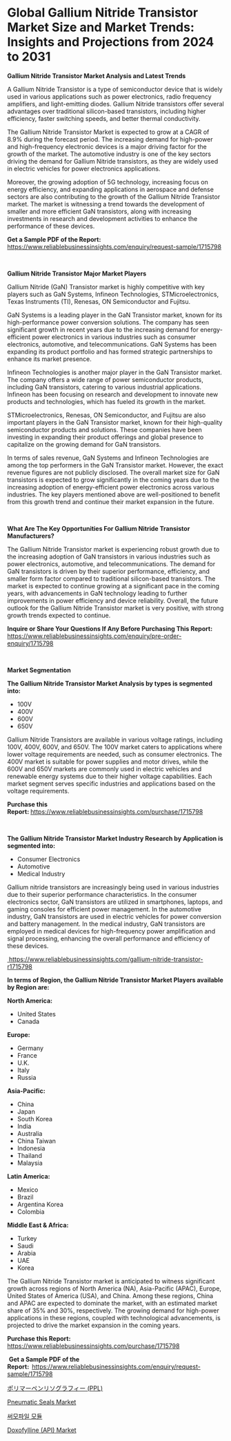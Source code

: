<p><h1>Global Gallium Nitride Transistor Market Size and Market Trends: Insights and Projections from 2024 to 2031</h1></p><p><strong>Gallium Nitride Transistor Market Analysis and Latest Trends</strong></p>
<p><p>A Gallium Nitride Transistor is a type of semiconductor device that is widely used in various applications such as power electronics, radio frequency amplifiers, and light-emitting diodes. Gallium Nitride transistors offer several advantages over traditional silicon-based transistors, including higher efficiency, faster switching speeds, and better thermal conductivity.</p><p>The Gallium Nitride Transistor Market is expected to grow at a CAGR of 8.9% during the forecast period. The increasing demand for high-power and high-frequency electronic devices is a major driving factor for the growth of the market. The automotive industry is one of the key sectors driving the demand for Gallium Nitride transistors, as they are widely used in electric vehicles for power electronics applications.</p><p>Moreover, the growing adoption of 5G technology, increasing focus on energy efficiency, and expanding applications in aerospace and defense sectors are also contributing to the growth of the Gallium Nitride Transistor market. The market is witnessing a trend towards the development of smaller and more efficient GaN transistors, along with increasing investments in research and development activities to enhance the performance of these devices.</p></p>
<p><strong>Get a Sample PDF of the Report:&nbsp;</strong> <a href="https://www.reliablebusinessinsights.com/enquiry/request-sample/1715798">https://www.reliablebusinessinsights.com/enquiry/request-sample/1715798</a></p>
<p>&nbsp;</p>
<p><strong>Gallium Nitride Transistor Major Market Players</strong></p>
<p><p>Gallium Nitride (GaN) Transistor market is highly competitive with key players such as GaN Systems, Infineon Technologies, STMicroelectronics, Texas Instruments (TI), Renesas, ON Semiconductor and Fujitsu.</p><p>GaN Systems is a leading player in the GaN Transistor market, known for its high-performance power conversion solutions. The company has seen significant growth in recent years due to the increasing demand for energy-efficient power electronics in various industries such as consumer electronics, automotive, and telecommunications. GaN Systems has been expanding its product portfolio and has formed strategic partnerships to enhance its market presence.</p><p>Infineon Technologies is another major player in the GaN Transistor market. The company offers a wide range of power semiconductor products, including GaN transistors, catering to various industrial applications. Infineon has been focusing on research and development to innovate new products and technologies, which has fueled its growth in the market.</p><p>STMicroelectronics, Renesas, ON Semiconductor, and Fujitsu are also important players in the GaN Transistor market, known for their high-quality semiconductor products and solutions. These companies have been investing in expanding their product offerings and global presence to capitalize on the growing demand for GaN transistors.</p><p>In terms of sales revenue, GaN Systems and Infineon Technologies are among the top performers in the GaN Transistor market. However, the exact revenue figures are not publicly disclosed. The overall market size for GaN transistors is expected to grow significantly in the coming years due to the increasing adoption of energy-efficient power electronics across various industries. The key players mentioned above are well-positioned to benefit from this growth trend and continue their market expansion in the future.</p></p>
<p>&nbsp;</p>
<p><strong>What Are The Key Opportunities For Gallium Nitride Transistor Manufacturers?</strong></p>
<p><p>The Gallium Nitride Transistor market is experiencing robust growth due to the increasing adoption of GaN transistors in various industries such as power electronics, automotive, and telecommunications. The demand for GaN transistors is driven by their superior performance, efficiency, and smaller form factor compared to traditional silicon-based transistors. The market is expected to continue growing at a significant pace in the coming years, with advancements in GaN technology leading to further improvements in power efficiency and device reliability. Overall, the future outlook for the Gallium Nitride Transistor market is very positive, with strong growth trends expected to continue.</p></p>
<p><strong>Inquire or Share Your Questions If Any Before Purchasing This Report:</strong> <a href="https://www.reliablebusinessinsights.com/enquiry/pre-order-enquiry/1715798">https://www.reliablebusinessinsights.com/enquiry/pre-order-enquiry/1715798</a></p>
<p>&nbsp;</p>
<p><strong>Market Segmentation</strong></p>
<p><strong>The Gallium Nitride Transistor Market Analysis by types is segmented into:</strong></p>
<p><ul><li>100V</li><li>400V</li><li>600V</li><li>650V</li></ul></p>
<p><p>Gallium Nitride Transistors are available in various voltage ratings, including 100V, 400V, 600V, and 650V. The 100V market caters to applications where lower voltage requirements are needed, such as consumer electronics. The 400V market is suitable for power supplies and motor drives, while the 600V and 650V markets are commonly used in electric vehicles and renewable energy systems due to their higher voltage capabilities. Each market segment serves specific industries and applications based on the voltage requirements.</p></p>
<p><strong>Purchase this Report:&nbsp;</strong><a href="https://www.reliablebusinessinsights.com/purchase/1715798">https://www.reliablebusinessinsights.com/purchase/1715798</a></p>
<p>&nbsp;</p>
<p><strong>The Gallium Nitride Transistor Market Industry Research by Application is segmented into:</strong></p>
<p><ul><li>Consumer Electronics</li><li>Automotive</li><li>Medical Industry</li></ul></p>
<p><p>Gallium nitride transistors are increasingly being used in various industries due to their superior performance characteristics. In the consumer electronics sector, GaN transistors are utilized in smartphones, laptops, and gaming consoles for efficient power management. In the automotive industry, GaN transistors are used in electric vehicles for power conversion and battery management. In the medical industry, GaN transistors are employed in medical devices for high-frequency power amplification and signal processing, enhancing the overall performance and efficiency of these devices.</p></p>
<p><a href="https://www.reliablebusinessinsights.com/gallium-nitride-transistor-r1715798">&nbsp;https://www.reliablebusinessinsights.com/gallium-nitride-transistor-r1715798</a></p>
<p><strong>In terms of Region, the Gallium Nitride Transistor Market Players available by Region are:</strong></p>
<p>
    <p> <strong> North America: </strong>
        <ul>
            <li>United States</li>
            <li>Canada</li>
        </ul>
        </p> 
    <p> <strong> Europe: </strong>
        <ul>
            <li>Germany</li>
            <li>France</li>
            <li>U.K.</li>
            <li>Italy</li>
            <li>Russia</li>
        </ul>
        </p> 
    <p> <strong> Asia-Pacific: </strong>
        <ul>
            <li>China</li>
            <li>Japan</li>
            <li>South Korea</li>
            <li>India</li>
            <li>Australia</li>
            <li>China Taiwan</li>
            <li>Indonesia</li>
            <li>Thailand</li>
            <li>Malaysia</li>
        </ul>
        </p> 
    <p> <strong> Latin America: </strong>
        <ul>
            <li>Mexico</li>
            <li>Brazil</li>
            <li>Argentina Korea</li>
            <li>Colombia</li>
        </ul>
        </p> 
    <p> <strong> Middle East & Africa: </strong>
        <ul>
            <li>Turkey</li>
            <li>Saudi</li>
            <li>Arabia</li>
            <li>UAE</li>
            <li>Korea</li>
        </ul>
    </p>
    </p>
<p><p>The Gallium Nitride Transistor market is anticipated to witness significant growth across regions of North America (NA), Asia-Pacific (APAC), Europe, United States of America (USA), and China. Among these regions, China and APAC are expected to dominate the market, with an estimated market share of 35% and 30%, respectively. The growing demand for high-power applications in these regions, coupled with technological advancements, is projected to drive the market expansion in the coming years.</p></p>
<p><strong>Purchase this Report: </strong><a href="https://www.reliablebusinessinsights.com/purchase/1715798">https://www.reliablebusinessinsights.com/purchase/1715798</a></p>
<p>&nbsp;<strong>Get a Sample PDF of the Report:&nbsp;&nbsp;</strong><a href="https://www.reliablebusinessinsights.com/enquiry/request-sample/1715798">https://www.reliablebusinessinsights.com/enquiry/request-sample/1715798</a></p>
<p><strong></strong></p>
<p><p><a href="https://github.com/CieloStamm/Market-Research-Report-List-1/blob/main/5888878113693.md">ポリマーペンリソグラフィー (PPL)</a></p><p><a href="https://github.com/seekum/Market-Research-Report-List-3/blob/main/pneumatic-seals-market.md">Pneumatic Seals Market</a></p><p><a href="https://github.com/ahmadrevanz10/Market-Research-Report-List-1/blob/main/8586306124227.md">써모파일 모듈</a></p><p><a href="https://github.com/nancykennedykellievqfqt2/Market-Research-Report-List-2/blob/main/doxofylline-api-market.md">Doxofylline (API) Market</a></p></p>
